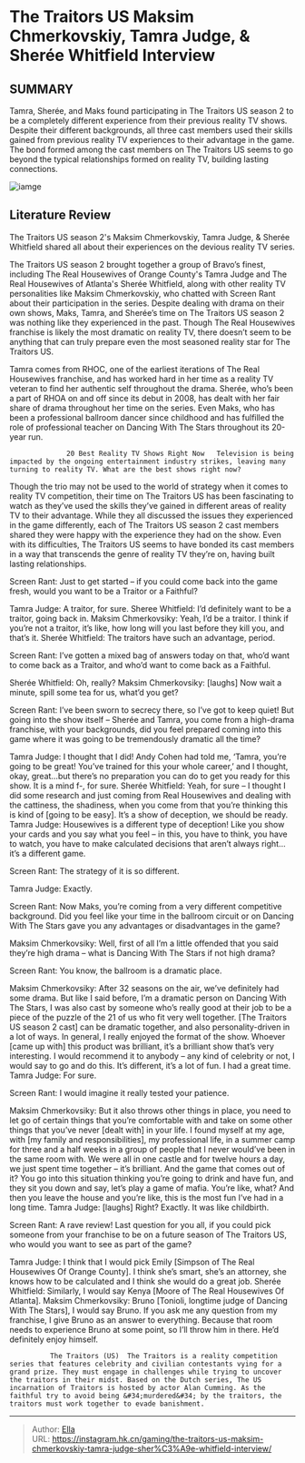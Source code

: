 # The Traitors US Maksim Chmerkovskiy, Tamra Judge, &amp; Sherée Whitfield Interview


## SUMMARY 



  Tamra, Sherée, and Maks found participating in The Traitors US season 2 to be a completely different experience from their previous reality TV shows.   Despite their different backgrounds, all three cast members used their skills gained from previous reality TV experiences to their advantage in the game.   The bond formed among the cast members on The Traitors US seems to go beyond the typical relationships formed on reality TV, building lasting connections.  

![iamge](https://static1.srcdn.com/wordpress/wp-content/uploads/2024/01/the-traitors-us_-maksim-chmerkovskiy-tamra-judge-shere-e-whitfield-interview.jpg)

## Literature Review

The Traitors US season 2&#39;s Maksim Chmerkovskiy, Tamra Judge, &amp; Sherée Whitfield shared all about their experiences on the devious reality TV series.




The Traitors US season 2 brought together a group of Bravo’s finest, including The Real Housewives of Orange County&#39;s Tamra Judge and The Real Housewives of Atlanta&#39;s Sherée Whitfield, along with other reality TV personalities like Maksim Chmerkovskiy, who chatted with Screen Rant about their participation in the series. Despite dealing with drama on their own shows, Maks, Tamra, and Sherée’s time on The Traitors US season 2 was nothing like they experienced in the past. Though The Real Housewives franchise is likely the most dramatic on reality TV, there doesn’t seem to be anything that can truly prepare even the most seasoned reality star for The Traitors US.




Tamra comes from RHOC, one of the earliest iterations of The Real Housewives franchise, and has worked hard in her time as a reality TV veteran to find her authentic self throughout the drama. Sherée, who’s been a part of RHOA on and off since its debut in 2008, has dealt with her fair share of drama throughout her time on the series. Even Maks, who has been a professional ballroom dancer since childhood and has fulfilled the role of professional teacher on Dancing With The Stars throughout its 20-year run.

                  20 Best Reality TV Shows Right Now   Television is being impacted by the ongoing entertainment industry strikes, leaving many turning to reality TV. What are the best shows right now?   

Though the trio may not be used to the world of strategy when it comes to reality TV competition, their time on The Traitors US has been fascinating to watch as they’ve used the skills they’ve gained in different areas of reality TV to their advantage. While they all discussed the issues they experienced in the game differently, each of The Traitors US season 2 cast members shared they were happy with the experience they had on the show. Even with its difficulties, The Traitors US seems to have bonded its cast members in a way that transcends the genre of reality TV they’re on, having built lasting relationships.




Screen Rant: Just to get started – if you could come back into the game fresh, would you want to be a Traitor or a Faithful? 


Tamra Judge: A traitor, for sure.
Sheree Whitfield: I’d definitely want to be a traitor, going back in.
Maksim Chmerkovsiky: Yeah, I’d be a traitor. I think if you’re not a traitor, it’s like, how long will you last before they kill you, and that’s it.
Sherée Whitfield: The traitors have such an advantage, period.


Screen Rant: I’ve gotten a mixed bag of answers today on that, who’d want to come back as a Traitor, and who’d want to come back as a Faithful.


Sherée Whitfield: Oh, really? 
Maksim Chmerkovsiky: [laughs] Now wait a minute, spill some tea for us, what’d you get?


Screen Rant: I’ve been sworn to secrecy there, so I’ve got to keep quiet! But going into the show itself – Sherée and Tamra, you come from a high-drama franchise, with your backgrounds, did you feel prepared coming into this game where it was going to be tremendously dramatic all the time?





Tamra Judge: I thought that I did! Andy Cohen had told me, ‘Tamra, you’re going to be great! You’ve trained for this your whole career,’ and I thought, okay, great…but there’s no preparation you can do to get you ready for this show. It is a mind f-, for sure.
Sherée Whitfield: Yeah, for sure – I thought I did some research and just coming from Real Housewives and dealing with the cattiness, the shadiness, when you come from that you’re thinking this is kind of [going to be easy]. It’s a show of deception, we should be ready.
Tamra Judge: Housewives is a different type of deception! Like you show your cards and you say what you feel – in this, you have to think, you have to watch, you have to make calculated decisions that aren’t always right…it’s a different game.


Screen Rant: The strategy of it is so different.





Tamra Judge: Exactly.


Screen Rant: Now Maks, you’re coming from a very different competitive background. Did you feel like your time in the ballroom circuit or on Dancing With The Stars gave you any advantages or disadvantages in the game?


Maksim Chmerkovsiky: Well, first of all I’m a little offended that you said they’re high drama – what is Dancing With The Stars if not high drama?


Screen Rant: You know, the ballroom is a dramatic place.


Maksim Chmerkovsiky: After 32 seasons on the air, we’ve definitely had some drama. But like I said before, I’m a dramatic person on Dancing With The Stars, I was also cast by someone who’s really good at their job to be a piece of the puzzle of the 21 of us who fit very well together. [The Traitors US season 2 cast] can be dramatic together, and also personality-driven in a lot of ways. In general, I really enjoyed the format of the show. Whoever [came up with] this product was brilliant, it’s a brilliant show that’s very interesting. I would recommend it to anybody – any kind of celebrity or not, I would say to go and do this. It’s different, it’s a lot of fun. I had a great time.
Tamra Judge: For sure.





Screen Rant: I would imagine it really tested your patience.


Maksim Chmerkovsiky: But it also throws other things in place, you need to let go of certain things that you’re comfortable with and take on some other things that you’ve never [dealt with] in your life. I found myself at my age, with [my family and responsibilities], my professional life, in a summer camp for three and a half weeks in a group of people that I never would’ve been in the same room with. We were all in one castle and for twelve hours a day, we just spent time together – it’s brilliant. And the game that comes out of it? You go into this situation thinking you’re going to drink and have fun, and they sit you down and say, let’s play a game of mafia. You’re like, what? And then you leave the house and you’re like, this is the most fun I’ve had in a long time.
Tamra Judge: [laughs] Right? Exactly. It was like childbirth.





Screen Rant: A rave review! Last question for you all, if you could pick someone from your franchise to be on a future season of The Traitors US, who would you want to see as part of the game?


Tamra Judge: I think that I would pick Emily [Simpson of The Real Housewives Of Orange County]. I think she’s smart, she’s an attorney, she knows how to be calculated and I think she would do a great job.
Sherée Whitfield: Similarly, I would say Kenya [Moore of The Real Housewives Of Atlanta]. 
Maksim Chmerkovsiky: Bruno [Tonioli, longtime judge of Dancing With The Stars], I would say Bruno. If you ask me any question from my franchise, I give Bruno as an answer to everything. Because that room needs to experience Bruno at some point, so I’ll throw him in there. He’d definitely enjoy himself.


              The Traitors (US)  The Traitors is a reality competition series that features celebrity and civilian contestants vying for a grand prize. They must engage in challenges while trying to uncover the traitors in their midst. Based on the Dutch series, The US incarnation of Traitors is hosted by actor Alan Cumming. As the faithful try to avoid being &#34;murdered&#34; by the traitors, the traitors must work together to evade banishment.   





---

> Author: [Ella](https://instagram.hk.cn/)  
> URL: https://instagram.hk.cn/gaming/the-traitors-us-maksim-chmerkovskiy-tamra-judge-sher%C3%A9e-whitfield-interview/  

